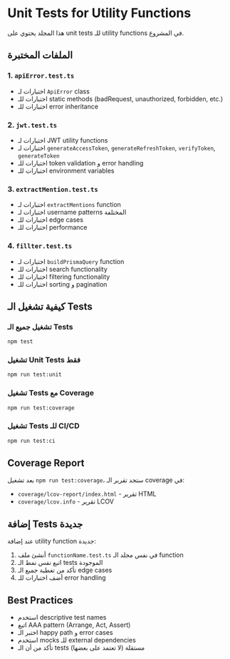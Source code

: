 # Unit Tests for Utility Functions

هذا المجلد يحتوي على unit tests للـ utility functions في المشروع.

## الملفات المختبرة

### 1. `apiError.test.ts`

- اختبارات لـ `ApiError` class
- اختبارات للـ static methods (badRequest, unauthorized, forbidden, etc.)
- اختبارات للـ error inheritance

### 2. `jwt.test.ts`

- اختبارات لـ JWT utility functions
- اختبارات لـ `generateAccessToken`, `generateRefreshToken`, `verifyToken`, `generateToken`
- اختبارات للـ token validation و error handling
- اختبارات للـ environment variables

### 3. `extractMention.test.ts`

- اختبارات لـ `extractMentions` function
- اختبارات لـ username patterns المختلفة
- اختبارات للـ edge cases
- اختبارات للـ performance

### 4. `fillter.test.ts`

- اختبارات لـ `buildPrismaQuery` function
- اختبارات للـ search functionality
- اختبارات للـ filtering functionality
- اختبارات للـ sorting و pagination

## كيفية تشغيل الـ Tests

### تشغيل جميع الـ Tests

```bash
npm test
```

### تشغيل Unit Tests فقط

```bash
npm run test:unit
```

### تشغيل Tests مع Coverage

```bash
npm run test:coverage
```

### تشغيل Tests للـ CI/CD

```bash
npm run test:ci
```

## Coverage Report

بعد تشغيل `npm run test:coverage`، ستجد تقرير الـ coverage في:

- `coverage/lcov-report/index.html` - تقرير HTML
- `coverage/lcov.info` - تقرير LCOV

## إضافة Tests جديدة

عند إضافة utility function جديدة:

1. أنشئ ملف `functionName.test.ts` في نفس مجلد الـ function
2. اتبع نفس نمط الـ tests الموجودة
3. تأكد من تغطية جميع الـ edge cases
4. أضف اختبارات للـ error handling

## Best Practices

- استخدم descriptive test names
- اتبع AAA pattern (Arrange, Act, Assert)
- اختبر الـ happy path و error cases
- استخدم mocks للـ external dependencies
- تأكد من أن الـ tests مستقلة (لا تعتمد على بعضها)
